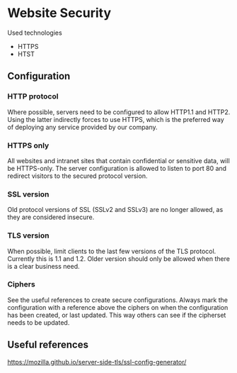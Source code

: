 # Website Security

Used technologies
- HTTPS
- HTST

## Configuration
### HTTP protocol
Where possible, servers need to be configured to allow HTTP1.1 and HTTP2. Using the latter indirectly forces to use HTTPS, which is the preferred way of deploying any service provided by our company.

### HTTPS only
All websites and intranet sites that contain confidential or sensitive data, will be HTTPS-only. The server configuration is allowed to listen to port 80 and redirect visitors to the secured protocol version.

### SSL version
Old protocol versions of SSL (SSLv2 and SSLv3) are no longer allowed, as they are considered insecure.

### TLS version
When possible, limit clients to the last few versions of the TLS protocol. Currently this is 1.1 and 1.2. Older version should only be allowed when there is a clear business need.

### Ciphers
See the useful references to create secure configurations. Always mark the configuration with a reference above the ciphers on when the configuration has been created, or last updated. This way others can see if the cipherset needs to be updated.

## Useful references
https://mozilla.github.io/server-side-tls/ssl-config-generator/
